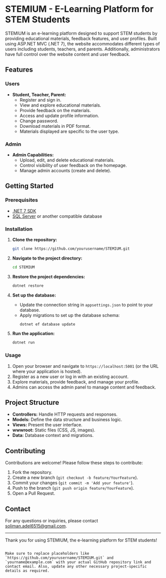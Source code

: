 # STEMIUM - E-Learning Platform for STEM Students

STEMIUM is an e-learning platform designed to support STEM students by providing educational materials, feedback features, and user profiles. Built using ASP.NET MVC (.NET 7), the website accommodates different types of users including students, teachers, and parents. Additionally, administrators have full control over the website content and user feedback.

## Features

### Users
- **Student, Teacher, Parent:** 
  - Register and sign in.
  - View and explore educational materials.
  - Provide feedback on the materials.
  - Access and update profile information.
  - Change password.
  - Download materials in PDF format.
  - Materials displayed are specific to the user type.

### Admin
- **Admin Capabilities:**
  - Upload, edit, and delete educational materials.
  - Control visibility of user feedback on the homepage.
  - Manage admin accounts (create and delete).

## Getting Started

### Prerequisites
- [.NET 7 SDK](https://dotnet.microsoft.com/download/dotnet/7.0)
- [SQL Server](https://www.microsoft.com/en-us/sql-server/sql-server-downloads) or another compatible database

### Installation

1. **Clone the repository:**
   ```bash
   git clone https://github.com/yourusername/STEMIUM.git
   ```
2. **Navigate to the project directory:**
   ```bash
   cd STEMIUM
   ```
3. **Restore the project dependencies:**
   ```bash
   dotnet restore
   ```
4. **Set up the database:**
   - Update the connection string in `appsettings.json` to point to your database.
   - Apply migrations to set up the database schema:
     ```bash
     dotnet ef database update
     ```

5. **Run the application:**
   ```bash
   dotnet run
   ```

### Usage

1. Open your browser and navigate to `https://localhost:5001` (or the URL where your application is hosted).
2. Register as a new user or log in with an existing account.
3. Explore materials, provide feedback, and manage your profile.
4. Admins can access the admin panel to manage content and feedback.

## Project Structure

- **Controllers:** Handle HTTP requests and responses.
- **Models:** Define the data structure and business logic.
- **Views:** Present the user interface.
- **wwwroot:** Static files (CSS, JS, images).
- **Data:** Database context and migrations.

## Contributing

Contributions are welcome! Please follow these steps to contribute:

1. Fork the repository.
2. Create a new branch (`git checkout -b feature/YourFeature`).
3. Commit your changes (`git commit -m 'Add your feature'`).
4. Push to the branch (`git push origin feature/YourFeature`).
5. Open a Pull Request.

## Contact

For any questions or inquiries, please contact [soliman.adel6515@gmail.com](mailto:soliman.adel6515@gmail.com).

---

Thank you for using STEMIUM, the e-learning platform for STEM students!
```

Make sure to replace placeholders like `https://github.com/yourusername/STEMIUM.git` and `yourname@example.com` with your actual GitHub repository link and contact email. Also, update any other necessary project-specific details as required.
